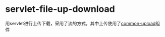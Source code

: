 servlet-file-up-download
========================

用servlet进行上传下载，采用了流的方式，其中上传使用了[common-upload](http://commons.apache.org/proper/commons-fileupload/)组件
